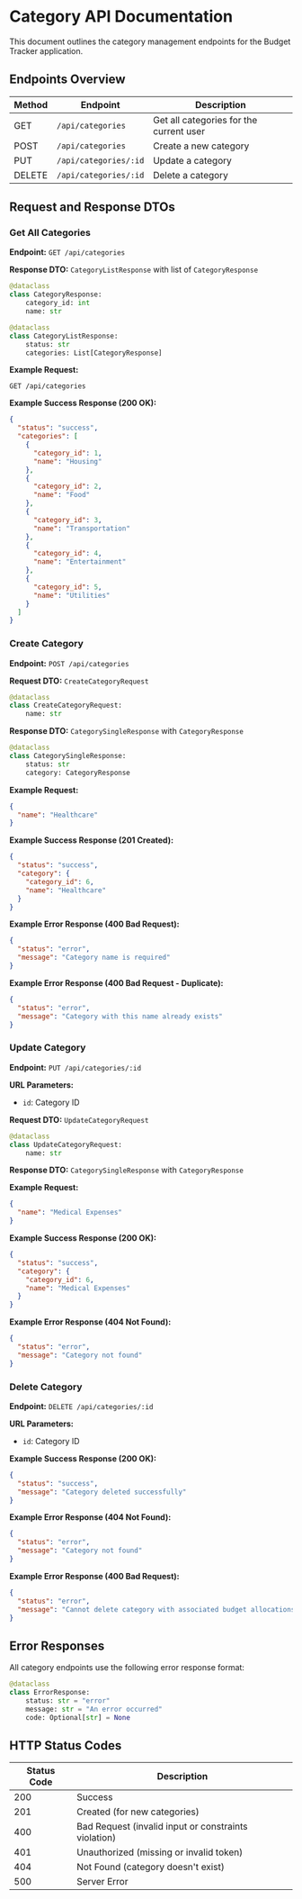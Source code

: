 # Category API Documentation

This document outlines the category management endpoints for the Budget Tracker application.

## Endpoints Overview

| Method | Endpoint | Description |
|--------|----------|-------------|
| GET | `/api/categories` | Get all categories for the current user |
| POST | `/api/categories` | Create a new category |
| PUT | `/api/categories/:id` | Update a category |
| DELETE | `/api/categories/:id` | Delete a category |

## Request and Response DTOs

### Get All Categories

**Endpoint:** `GET /api/categories`

**Response DTO:** `CategoryListResponse` with list of `CategoryResponse`
```python
@dataclass
class CategoryResponse:
    category_id: int
    name: str

@dataclass
class CategoryListResponse:
    status: str
    categories: List[CategoryResponse]
```

**Example Request:**
```
GET /api/categories
```

**Example Success Response (200 OK):**
```json
{
  "status": "success",
  "categories": [
    {
      "category_id": 1,
      "name": "Housing"
    },
    {
      "category_id": 2,
      "name": "Food"
    },
    {
      "category_id": 3,
      "name": "Transportation"
    },
    {
      "category_id": 4,
      "name": "Entertainment"
    },
    {
      "category_id": 5,
      "name": "Utilities"
    }
  ]
}
```

### Create Category

**Endpoint:** `POST /api/categories`

**Request DTO:** `CreateCategoryRequest`
```python
@dataclass
class CreateCategoryRequest:
    name: str
```

**Response DTO:** `CategorySingleResponse` with `CategoryResponse`
```python
@dataclass
class CategorySingleResponse:
    status: str
    category: CategoryResponse
```

**Example Request:**
```json
{
  "name": "Healthcare"
}
```

**Example Success Response (201 Created):**
```json
{
  "status": "success",
  "category": {
    "category_id": 6,
    "name": "Healthcare"
  }
}
```

**Example Error Response (400 Bad Request):**
```json
{
  "status": "error",
  "message": "Category name is required"
}
```

**Example Error Response (400 Bad Request - Duplicate):**
```json
{
  "status": "error",
  "message": "Category with this name already exists"
}
```

### Update Category

**Endpoint:** `PUT /api/categories/:id`

**URL Parameters:**
- `id`: Category ID

**Request DTO:** `UpdateCategoryRequest`
```python
@dataclass
class UpdateCategoryRequest:
    name: str
```

**Response DTO:** `CategorySingleResponse` with `CategoryResponse`

**Example Request:**
```json
{
  "name": "Medical Expenses"
}
```

**Example Success Response (200 OK):**
```json
{
  "status": "success",
  "category": {
    "category_id": 6,
    "name": "Medical Expenses"
  }
}
```

**Example Error Response (404 Not Found):**
```json
{
  "status": "error",
  "message": "Category not found"
}
```

### Delete Category

**Endpoint:** `DELETE /api/categories/:id`

**URL Parameters:**
- `id`: Category ID

**Example Success Response (200 OK):**
```json
{
  "status": "success",
  "message": "Category deleted successfully"
}
```

**Example Error Response (404 Not Found):**
```json
{
  "status": "error",
  "message": "Category not found"
}
```

**Example Error Response (400 Bad Request):**
```json
{
  "status": "error",
  "message": "Cannot delete category with associated budget allocations or expenses"
}
```

## Error Responses

All category endpoints use the following error response format:

```python
@dataclass
class ErrorResponse:
    status: str = "error"
    message: str = "An error occurred"
    code: Optional[str] = None
```

## HTTP Status Codes

| Status Code | Description |
|-------------|-------------|
| 200 | Success |
| 201 | Created (for new categories) |
| 400 | Bad Request (invalid input or constraints violation) |
| 401 | Unauthorized (missing or invalid token) |
| 404 | Not Found (category doesn't exist) |
| 500 | Server Error |
